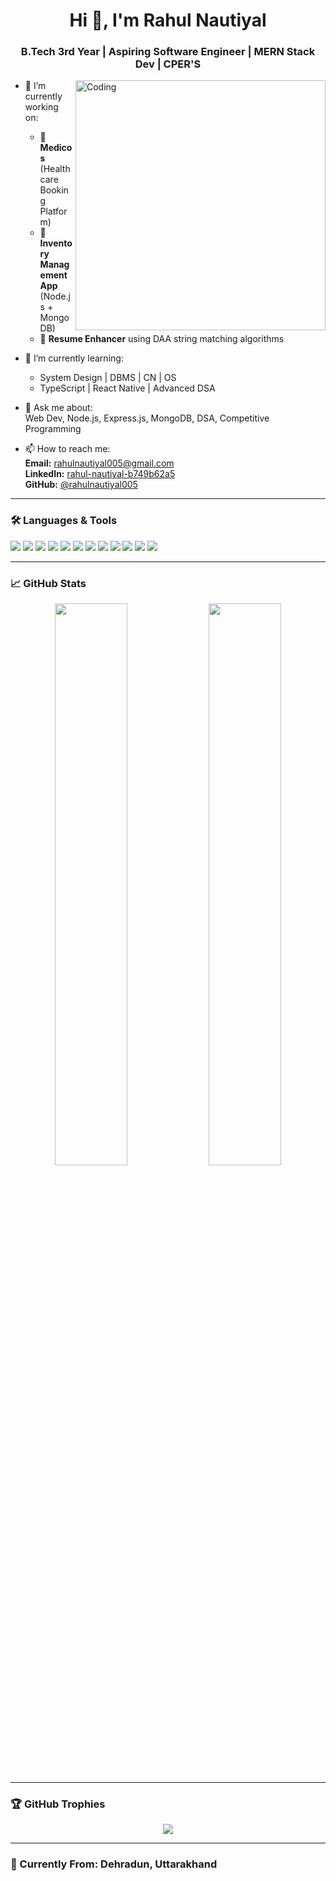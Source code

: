 <h1 align="center">Hi 👋, I'm Rahul Nautiyal</h1>
<h3 align="center">B.Tech 3rd Year | Aspiring Software Engineer | MERN Stack Dev | CPER'S </h3>

<img align="right" alt="Coding" width="400" src="https://cdn.dribbble.com/users/1162077/screenshots/3848914/programmer.gif">

- 🔭 I’m currently working on:  
  - 🔹 **Medicos** (Healthcare Booking Platform)  
  - 🔹 **Inventory Management App** (Node.js + MongoDB)  
  - 🔹 **Resume Enhancer** using DAA string matching algorithms

- 🌱 I’m currently learning:
  - System Design | DBMS | CN | OS
  - TypeScript | React Native | Advanced DSA



- 💬 Ask me about:  
  Web Dev, Node.js, Express.js, MongoDB, DSA, Competitive Programming

- 📫 How to reach me:  
  **Email:** rahulnautiyal005@gmail.com  
  **LinkedIn:** [rahul-nautiyal-b749b62a5](https://www.linkedin.com/in/rahul-nautiyal-b749b62a5)  
  **GitHub:** [@rahulnautiyal005](https://github.com/rahulnautiyal005)

---

### 🛠️ Languages & Tools

<p>
  <img src="https://img.shields.io/badge/C++-00599C?style=for-the-badge&logo=cplusplus&logoColor=white"/>
  <img src="https://img.shields.io/badge/Java-ED8B00?style=for-the-badge&logo=java&logoColor=white"/>
  <img src="https://img.shields.io/badge/Python-3776AB?style=for-the-badge&logo=python&logoColor=white"/>
  <img src="https://img.shields.io/badge/JavaScript-F7DF1E?style=for-the-badge&logo=javascript&logoColor=black"/>
  <img src="https://img.shields.io/badge/React-20232A?style=for-the-badge&logo=react&logoColor=61DAFB"/>
  <img src="https://img.shields.io/badge/Flask-000000?style=for-the-badge&logo=flask&logoColor=white"/>
  <img src="https://img.shields.io/badge/Node.js-339933?style=for-the-badge&logo=nodedotjs&logoColor=white"/>
  <img src="https://img.shields.io/badge/Express.js-000000?style=for-the-badge&logo=express&logoColor=white"/>
  <img src="https://img.shields.io/badge/MongoDB-4EA94B?style=for-the-badge&logo=mongodb&logoColor=white"/>
  <img src="https://img.shields.io/badge/Git-F05032?style=for-the-badge&logo=git&logoColor=white"/>
  <img src="https://img.shields.io/badge/HTML5-E34F26?style=for-the-badge&logo=html5&logoColor=white"/>
  <img src="https://img.shields.io/badge/CSS3-1572B6?style=for-the-badge&logo=css3&logoColor=white"/>
</p>

---

### 📈 GitHub Stats

<p align="center">
  <img width="48%" src="https://github-readme-stats.vercel.app/api?username=rahulnautiyal005&show_icons=true&theme=react&count_private=true" />
  <img width="48%" src="https://github-readme-streak-stats.herokuapp.com/?user=rahulnautiyal005&theme=react" />
</p>

---

### 🏆 GitHub Trophies

<p align="center">
  <img src="https://github-profile-trophy.vercel.app/?username=rahulnautiyal005&theme=onedark&column=6&margin-w=15&margin-h=15" />
</p>

---

### 📍 Currently From: Dehradun, Uttarakhand  

